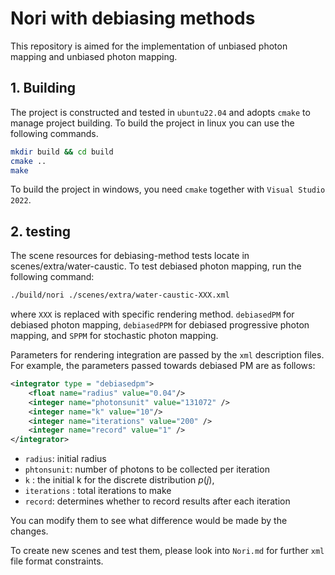 # Nori with debiasing methods

This repository is aimed for the implementation of unbiased photon mapping and unbiased photon mapping.

## 1. Building
The project is constructed and tested in `ubuntu22.04` and adopts `cmake` to manage project building. To build the project in linux you can use the following commands.
```bash
mkdir build && cd build
cmake ..
make
```
To build the project in windows, you need `cmake` together with `Visual Studio 2022`.


## 2. testing
The scene resources for debiasing-method tests locate in scenes/extra/water-caustic. To test debiased photon mapping, run the following command:

```bash
./build/nori ./scenes/extra/water-caustic-XXX.xml
```
where `XXX` is replaced with specific rendering method. `debiasedPM` for debiased photon mapping, `debiasedPPM` for debiased progressive photon mapping, and `SPPM` for stochastic photon mapping.

Parameters for rendering integration are passed by the `xml` description files. For example, the parameters passed towards debiased PM are as follows:
``` xml
<integrator type = "debiasedpm">
    <float name="radius" value="0.04"/>
    <integer name="photonsunit" value="131072" />
    <integer name="k" value="10"/>
    <integer name="iterations" value="200" />
    <integer name="record" value="1" />
</integrator>	
```
+ `radius`: initial radius 
+ `phtonsunit`: number of photons to be collected per iteration
+  `k` : the initial k for the discrete distribution $p(j)$,
+ `iterations` : total iterations to make
+ `record`: determines whether to record results after each iteration

You can modify them to see what difference would be made by the changes.

To create new scenes and test them, please look into `Nori.md` for further `xml` file format constraints.
